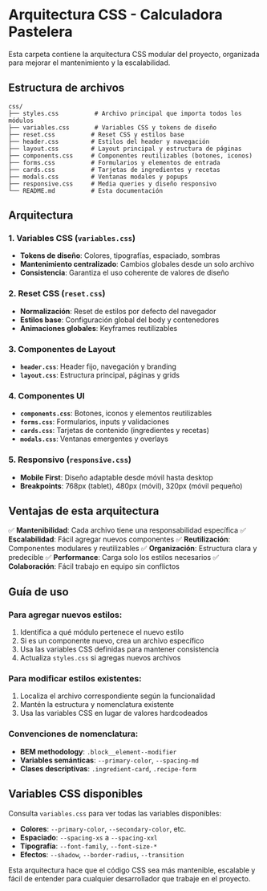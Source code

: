 # Arquitectura CSS - Calculadora Pastelera

Esta carpeta contiene la arquitectura CSS modular del proyecto, organizada para mejorar el mantenimiento y la escalabilidad.

## Estructura de archivos

```
css/
├── styles.css          # Archivo principal que importa todos los módulos
├── variables.css       # Variables CSS y tokens de diseño
├── reset.css          # Reset CSS y estilos base
├── header.css         # Estilos del header y navegación
├── layout.css         # Layout principal y estructura de páginas
├── components.css     # Componentes reutilizables (botones, iconos)
├── forms.css          # Formularios y elementos de entrada
├── cards.css          # Tarjetas de ingredientes y recetas
├── modals.css         # Ventanas modales y popups
├── responsive.css     # Media queries y diseño responsivo
└── README.md          # Esta documentación
```

## Arquitectura

### 1. Variables CSS (`variables.css`)
- **Tokens de diseño**: Colores, tipografías, espaciado, sombras
- **Mantenimiento centralizado**: Cambios globales desde un solo archivo
- **Consistencia**: Garantiza el uso coherente de valores de diseño

### 2. Reset CSS (`reset.css`)
- **Normalización**: Reset de estilos por defecto del navegador
- **Estilos base**: Configuración global del body y contenedores
- **Animaciones globales**: Keyframes reutilizables

### 3. Componentes de Layout
- **`header.css`**: Header fijo, navegación y branding
- **`layout.css`**: Estructura principal, páginas y grids

### 4. Componentes UI
- **`components.css`**: Botones, iconos y elementos reutilizables
- **`forms.css`**: Formularios, inputs y validaciones
- **`cards.css`**: Tarjetas de contenido (ingredientes y recetas)
- **`modals.css`**: Ventanas emergentes y overlays

### 5. Responsivo (`responsive.css`)
- **Mobile First**: Diseño adaptable desde móvil hasta desktop
- **Breakpoints**: 768px (tablet), 480px (móvil), 320px (móvil pequeño)

## Ventajas de esta arquitectura

✅ **Mantenibilidad**: Cada archivo tiene una responsabilidad específica
✅ **Escalabilidad**: Fácil agregar nuevos componentes
✅ **Reutilización**: Componentes modulares y reutilizables
✅ **Organización**: Estructura clara y predecible
✅ **Performance**: Carga solo los estilos necesarios
✅ **Colaboración**: Fácil trabajo en equipo sin conflictos

## Guía de uso

### Para agregar nuevos estilos:
1. Identifica a qué módulo pertenece el nuevo estilo
2. Si es un componente nuevo, crea un archivo específico
3. Usa las variables CSS definidas para mantener consistencia
4. Actualiza `styles.css` si agregas nuevos archivos

### Para modificar estilos existentes:
1. Localiza el archivo correspondiente según la funcionalidad
2. Mantén la estructura y nomenclatura existente
3. Usa las variables CSS en lugar de valores hardcodeados

### Convenciones de nomenclatura:
- **BEM methodology**: `.block__element--modifier`
- **Variables semánticas**: `--primary-color`, `--spacing-md`
- **Clases descriptivas**: `.ingredient-card`, `.recipe-form`

## Variables CSS disponibles

Consulta `variables.css` para ver todas las variables disponibles:
- **Colores**: `--primary-color`, `--secondary-color`, etc.
- **Espaciado**: `--spacing-xs` a `--spacing-xxl`
- **Tipografía**: `--font-family`, `--font-size-*`
- **Efectos**: `--shadow`, `--border-radius`, `--transition`

Esta arquitectura hace que el código CSS sea más mantenible, escalable y fácil de entender para cualquier desarrollador que trabaje en el proyecto. 